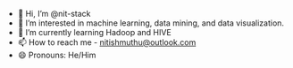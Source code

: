 - 👋 Hi, I’m @nit-stack
- 👀 I’m interested in machine learning, data mining, and data visualization.
- 🌱 I’m currently learning Hadoop and HIVE
- 📫 How to reach me - nitishmuthu@outlook.com
- 😄 Pronouns: He/Him

<!---
nit-stack/nit-stack is a ✨ special ✨ repository because its `README.md` (this file) appears on your GitHub profile.
You can click the Preview link to take a look at your changes.
--->
